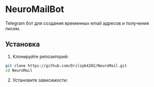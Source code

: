 # NeuroMailBot

Telegram бот для создания временных email адресов и получения писем.

## Установка

1. Клонируйте репозиторий:
```bash
git clone https://github.com/Drilspb4202/NeuroMail.git
cd NeuroMail
```

2. Установите зависимости:
```